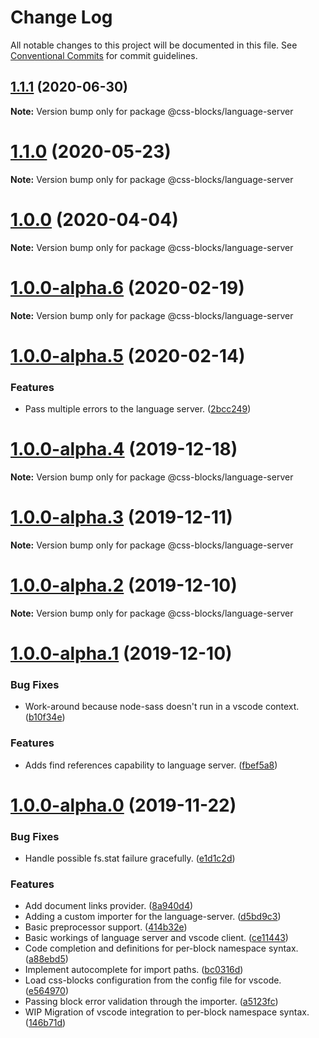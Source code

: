 # Change Log

All notable changes to this project will be documented in this file.
See [Conventional Commits](https://conventionalcommits.org) for commit guidelines.

## [1.1.1](https://github.com/LinkedIn/css-blocks/compare/v1.1.0...v1.1.1) (2020-06-30)

**Note:** Version bump only for package @css-blocks/language-server





# [1.1.0](https://github.com/LinkedIn/css-blocks/compare/v1.0.0...v1.1.0) (2020-05-23)

**Note:** Version bump only for package @css-blocks/language-server





# [1.0.0](https://github.com/LinkedIn/css-blocks/compare/v1.0.0-alpha.7...v1.0.0) (2020-04-04)

**Note:** Version bump only for package @css-blocks/language-server





# [1.0.0-alpha.6](https://github.com/LinkedIn/css-blocks/compare/v1.0.0-alpha.5...v1.0.0-alpha.6) (2020-02-19)

**Note:** Version bump only for package @css-blocks/language-server





# [1.0.0-alpha.5](https://github.com/LinkedIn/css-blocks/compare/v1.0.0-alpha.4...v1.0.0-alpha.5) (2020-02-14)


### Features

* Pass multiple errors to the language server. ([2bcc249](https://github.com/LinkedIn/css-blocks/commit/2bcc2494af5814aeb94b3dda794a344a8265c8da))





# [1.0.0-alpha.4](https://github.com/LinkedIn/css-blocks/compare/v1.0.0-alpha.3...v1.0.0-alpha.4) (2019-12-18)

**Note:** Version bump only for package @css-blocks/language-server





# [1.0.0-alpha.3](https://github.com/LinkedIn/css-blocks/compare/v1.0.0-alpha.2...v1.0.0-alpha.3) (2019-12-11)

**Note:** Version bump only for package @css-blocks/language-server





# [1.0.0-alpha.2](https://github.com/LinkedIn/css-blocks/compare/v1.0.0-alpha.1...v1.0.0-alpha.2) (2019-12-10)

**Note:** Version bump only for package @css-blocks/language-server





# [1.0.0-alpha.1](https://github.com/LinkedIn/css-blocks/compare/v1.0.0-alpha.0...v1.0.0-alpha.1) (2019-12-10)


### Bug Fixes

* Work-around because node-sass doesn't run in a vscode context. ([b10f34e](https://github.com/LinkedIn/css-blocks/commit/b10f34e1fb3c8e1c147de3802fd5e04ede458d1c))


### Features

* Adds find references capability to language server. ([fbef5a8](https://github.com/LinkedIn/css-blocks/commit/fbef5a89df706f4d422dc23404ba437da34fa27c))





# [1.0.0-alpha.0](https://github.com/LinkedIn/css-blocks/compare/v0.24.0...v1.0.0-alpha.0) (2019-11-22)


### Bug Fixes

* Handle possible fs.stat failure gracefully. ([e1d1c2d](https://github.com/LinkedIn/css-blocks/commit/e1d1c2d))


### Features

* Add document links provider. ([8a940d4](https://github.com/LinkedIn/css-blocks/commit/8a940d4))
* Adding a custom importer for the language-server. ([d5bd9c3](https://github.com/LinkedIn/css-blocks/commit/d5bd9c3))
* Basic preprocessor support. ([414b32e](https://github.com/LinkedIn/css-blocks/commit/414b32e))
* Basic workings of language server and vscode client. ([ce11443](https://github.com/LinkedIn/css-blocks/commit/ce11443))
* Code completion and definitions for per-block namespace syntax. ([a88ebd5](https://github.com/LinkedIn/css-blocks/commit/a88ebd5))
* Implement autocomplete for import paths. ([bc0316d](https://github.com/LinkedIn/css-blocks/commit/bc0316d))
* Load css-blocks configuration from the config file for vscode. ([e564970](https://github.com/LinkedIn/css-blocks/commit/e564970))
* Passing block error validation through the importer. ([a5123fc](https://github.com/LinkedIn/css-blocks/commit/a5123fc))
* WIP Migration of vscode integration to per-block namespace syntax. ([146b71d](https://github.com/LinkedIn/css-blocks/commit/146b71d))

